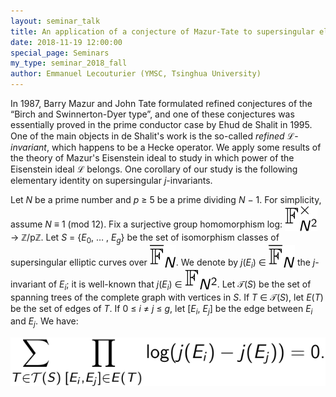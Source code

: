 ```yaml
---
layout: seminar_talk
title: An application of a conjecture of Mazur-Tate to supersingular elliptic curves
date: 2018-11-19 12:00:00
special_page: Seminars
my_type: seminar_2018_fall
author: Emmanuel Lecouturier (YMSC, Tsinghua University)
---
```


In 1987, Barry Mazur and John Tate formulated refined conjectures of the “Birch and Swinnerton-Dyer type”, and one of these conjectures was essentially proved in the prime conductor case by
Ehud de Shalit in 1995. One of the main objects in de Shalit's work is the so-called *refined* ℒ-*invariant*, which happens to be a Hecke operator. We apply some results of the theory of Mazur's
Eisenstein ideal to study in which power of the Eisenstein ideal ℒ belongs. One corollary of our
study is the following elementary identity on supersingular *j*-invariants.

Let *N* be a prime number and *p* ≥ 5 be a prime dividing *N* − 1. For simplicity, assume
*N* ≡ 1 (mod 12).
Fix a surjective group homomorphism
log: <img src='/media/FN2times.svg' style='vertical-align: -4.5pt'>
→ ℤ/pℤ.
Let *S* =
{*E*<sub>0</sub>, … , *E*<sub><i>g</i></sub>} be the set of isomorphism classes of supersingular elliptic curves over <img src='/media/overlineFN.svg' style='vertical-align: -2.2pt'>.
We
denote by *j*(*E*<sub><i>i</i></sub>) ∈ <img src='/media/overlineFN.svg' style='vertical-align: -2.2pt'> the *j*-invariant
of *E*<sub><i>i</i></sub>;
it is well-known that *j*(*E*<sub><i>i</i></sub>) ∈ <img src='/media/FN2.svg' style='vertical-align: -2.2pt'>.
Let 𝒯(*S*) be the
set of spanning trees of the complete graph with vertices in *S*.
If *T* ∈ 𝒯(*S*), let *E*(*T*) be the set
of edges of *T*. If 0 ≤ *i* ≠ *j* ≤ *g*, let [*E*<sub><i>i</i></sub>, *E*<sub><i>j</i></sub>]
be the edge between *E*<sub><i>i</i></sub> and *E*<sub><i>j</i></sub>. We have:

<p align='center'><img src='/media/2018-11-19-lecouturier-1.svg'></p>
